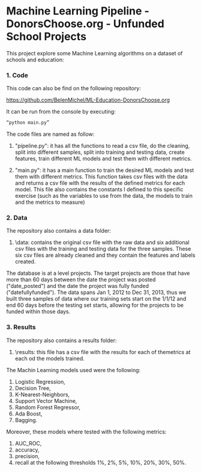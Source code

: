 # Machine Learning Pipeline - DonorsChoose.org - Unfunded School Projects

This project explore some Machine Learning algorithms on a dataset of schools and education:

### 1. Code

This code can also be find on the following repository:

https://github.com/BelenMichel/ML-Education-DonorsChoose.org

It can be run from the console by executing:
```bash
“python main.py”
```

The code files are named as follow:

1. "pipeline.py": it has all the functions to read a csv file, do the cleaning, split into different samples, split into training and testing data, create features, train different ML models and test them with different metrics. 

1. "main.py": it has a main function to train the desired ML models and test them with different metrics. This function takes csv files with the data and returns a csv file with the results of the defined metrics for each model. This file also contains the constants I defined to this specific exercise (such as the variables to use from the data, the models to train and the metrics to measure)

### 2. Data 

The repository also contains a data folder:

1. \data: contains the original csv file with the raw data and six  additional csv files with the training and testing data for the three samples. These six csv files are already cleaned and they contain the features and labels created. 

The database is at a level projects. The target projects are those that have more than 60 days between the date the project was posted ("date_posted") and the date the project was fully funded ("datefullyfunded"). The data spans Jan 1, 2012 to Dec 31, 2013, thus we built three samples of data where our training sets start on the 1/1/12 and end 60 days before the testing set starts, allowing for the projects to be funded within those days. 

### 3. Results

The repository also contains a results folder:

1. \results: this file has a csv file with the results for each of themetrics at each od the models trained. 

The Machin Learning models used were the following:  
1. Logistic Regression, 
2. Decision Tree, 
2. K-Nearest-Neighbors, 
2. Support Vector Machine, 
2. Random Forest Regressor, 
2. Ada Boost, 
2. Bagging.

Moreover, these models where tested with the following metrics: 
1. AUC_ROC, 
2. accuracy, 
3. precision, 
4. recall at the following thresholds 1%, 2%, 5%, 10%, 20%, 30%, 50%. 
